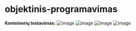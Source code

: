 # objektinis-programavimas
**Konteinerių testavimas:**
![image](https://github.com/RokGis/objektinis-programavimas/assets/147180109/b6b98719-bba2-44d2-9267-9be3c27118b8)
![image](https://github.com/RokGis/objektinis-programavimas/assets/147180109/2dd960d8-bc94-44c5-a52a-7903f8be633a)
![image](https://github.com/RokGis/objektinis-programavimas/assets/147180109/35435ad4-3ec0-4f21-a4a2-6587ee3fae28)
![image](https://github.com/RokGis/objektinis-programavimas/assets/147180109/9f0673e6-d7fd-4641-8cbc-a81b543abbc7)



